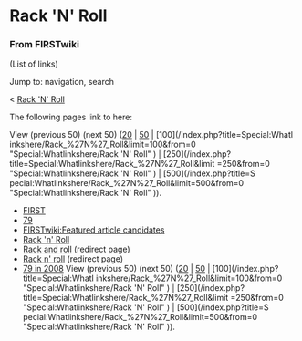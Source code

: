 # Rack 'N' Roll

### From FIRSTwiki

(List of links)

Jump to: navigation, search

&lt; [Rack 'N' Roll](/index.php?title=Rack_%27N%27_Roll&redirect=no "Rack 'N'
Roll" )  

The following pages link to here:

View (previous 50) (next 50)
([20](/index.php?title=Special:Whatlinkshere/Rack_%27N%27_Roll&limit=20&from=0
"Special:Whatlinkshere/Rack 'N' Roll" ) |
[50](/index.php?title=Special:Whatlinkshere/Rack_%27N%27_Roll&limit=50&from=0
"Special:Whatlinkshere/Rack 'N' Roll" ) | [100](/index.php?title=Special:Whatl
inkshere/Rack_%27N%27_Roll&limit=100&from=0 "Special:Whatlinkshere/Rack 'N'
Roll" ) | [250](/index.php?title=Special:Whatlinkshere/Rack_%27N%27_Roll&limit
=250&from=0 "Special:Whatlinkshere/Rack 'N' Roll" ) | [500](/index.php?title=S
pecial:Whatlinkshere/Rack_%27N%27_Roll&limit=500&from=0
"Special:Whatlinkshere/Rack 'N' Roll" )).

  * [FIRST](/index.php/FIRST "FIRST" )
  * [79](/index.php/79 "79" )
  * [FIRSTwiki:Featured article candidates](/index.php/FIRSTwiki:Featured_article_candidates "FIRSTwiki:Featured article candidates" )
  * [Rack 'n' Roll](/index.php/Rack_%27n%27_Roll "Rack 'n' Roll" )
  * [Rack and roll](/index.php?title=Rack_and_roll&redirect=no "Rack and roll" ) (redirect page) 
  * [Rack n' roll](/index.php?title=Rack_n%27_roll&redirect=no "Rack n' roll" ) (redirect page) 
  * [79 in 2008](/index.php/79_in_2008 "79 in 2008" )
View (previous 50) (next 50)
([20](/index.php?title=Special:Whatlinkshere/Rack_%27N%27_Roll&limit=20&from=0
"Special:Whatlinkshere/Rack 'N' Roll" ) |
[50](/index.php?title=Special:Whatlinkshere/Rack_%27N%27_Roll&limit=50&from=0
"Special:Whatlinkshere/Rack 'N' Roll" ) | [100](/index.php?title=Special:Whatl
inkshere/Rack_%27N%27_Roll&limit=100&from=0 "Special:Whatlinkshere/Rack 'N'
Roll" ) | [250](/index.php?title=Special:Whatlinkshere/Rack_%27N%27_Roll&limit
=250&from=0 "Special:Whatlinkshere/Rack 'N' Roll" ) | [500](/index.php?title=S
pecial:Whatlinkshere/Rack_%27N%27_Roll&limit=500&from=0
"Special:Whatlinkshere/Rack 'N' Roll" )).

